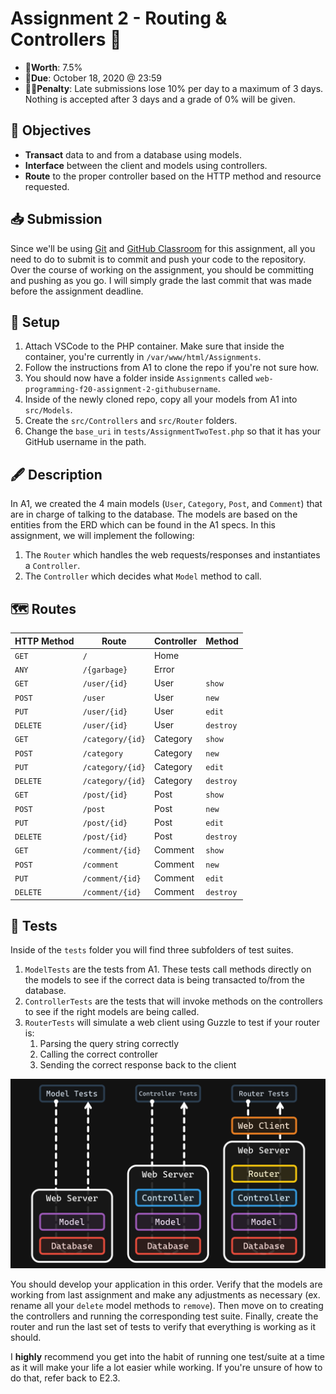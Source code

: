 # Assignment 2 - Routing & Controllers 🚥

- 💯**Worth**: 7.5%
- 📅**Due**: October 18, 2020 @ 23:59
- 🙅🏽‍**Penalty**: Late submissions lose 10% per day to a maximum of 3 days. Nothing is accepted after 3 days and a grade of 0% will be given.

## 🎯 Objectives

- **Transact** data to and from a database using models.
- **Interface** between the client and models using controllers.
- **Route** to the proper controller based on the HTTP method and resource requested.

## 📥 Submission

Since we'll be using [Git](https://git-scm.com/) and [GitHub Classroom](https://classroom.github.com/) for this assignment, all you need to do to submit is to commit and push your code to the repository. Over the course of working on the assignment, you should be committing and pushing as you go. I will simply grade the last commit that was made before the assignment deadline.

## 🔨 Setup

1. Attach VSCode to the PHP container. Make sure that inside the container, you're currently in `/var/www/html/Assignments`.
2. Follow the instructions from A1 to clone the repo if you're not sure how.
3. You should now have a folder inside `Assignments` called `web-programming-f20-assignment-2-githubusername`.
4. Inside of the newly cloned repo, copy all your models from A1 into `src/Models`.
5. Create the `src/Controllers` and `src/Router` folders.
6. Change the `base_uri` in `tests/AssignmentTwoTest.php` so that it has your GitHub username in the path.

## 🖋️ Description

In A1, we created the 4 main models (`User`, `Category`, `Post`, and `Comment`) that are in charge of talking to the database. The models are based on the entities from the ERD which can be found in the A1 specs. In this assignment, we will implement the following:

1. The `Router` which handles the web requests/responses and instantiates a `Controller`.
2. The `Controller` which decides what `Model` method to call.

## 🗺️ Routes

| HTTP Method | Route            | Controller | Method    |
| ----------- | ---------------- | ---------- | --------- |
| `GET`       | `/`              | Home       |           |
| `ANY`       | `/{garbage}`     | Error      |           |
| `GET`       | `/user/{id}`     | User       | `show`    |
| `POST`      | `/user`          | User       | `new`     |
| `PUT`       | `/user/{id}`     | User       | `edit`    |
| `DELETE`    | `/user/{id}`     | User       | `destroy` |
| `GET`       | `/category/{id}` | Category   | `show`    |
| `POST`      | `/category`      | Category   | `new`     |
| `PUT`       | `/category/{id}` | Category   | `edit`    |
| `DELETE`    | `/category/{id}` | Category   | `destroy` |
| `GET`       | `/post/{id}`     | Post       | `show`    |
| `POST`      | `/post`          | Post       | `new`     |
| `PUT`       | `/post/{id}`     | Post       | `edit`    |
| `DELETE`    | `/post/{id}`     | Post       | `destroy` |
| `GET`       | `/comment/{id}`  | Comment    | `show`    |
| `POST`      | `/comment`       | Comment    | `new`     |
| `PUT`       | `/comment/{id}`  | Comment    | `edit`    |
| `DELETE`    | `/comment/{id}`  | Comment    | `destroy` |

## 🧪 Tests

Inside of the `tests` folder you will find three subfolders of test suites.

1. `ModelTests` are the tests from A1. These tests call methods directly on the models to see if the correct data is being transacted to/from the database.
2. `ControllerTests` are the tests that will invoke methods on the controllers to see if the right models are being called.
3. `RouterTests` will simulate a web client using Guzzle to test if your router is:
   1. Parsing the query string correctly
   2. Calling the correct controller
   3. Sending the correct response back to the client

![Tests](docs/Tests.png)

You should develop your application in this order. Verify that the models are working from last assignment and make any adjustments as necessary (ex. rename all your `delete` model methods to `remove`). Then move on to creating the controllers and running the corresponding test suite. Finally, create the router and run the last set of tests to verify that everything is working as it should.

I **highly** recommend you get into the habit of running one test/suite at a time as it will make your life a lot easier while working. If you're unsure of how to do that, refer back to E2.3.
